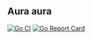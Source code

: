 ## Aura aura

[![Go CI](https://github.com/highonsemicolon/aura/actions/workflows/go.yml/badge.svg)](https://github.com/highonsemicolon/aura/actions/workflows/go.yml) 
[![Go Report Card](https://goreportcard.com/badge/github.com/highonsemicolon/aura)](https://goreportcard.com/report/github.com/highonsemicolon/aura)
